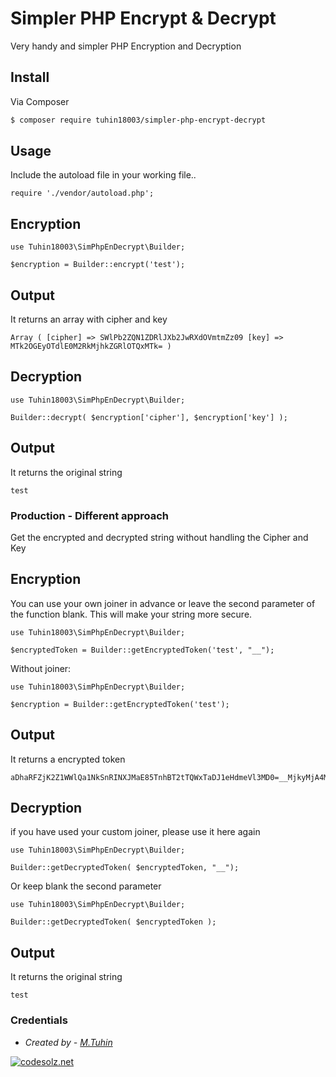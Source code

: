 Simpler PHP Encrypt & Decrypt
==============================

Very handy and simpler PHP Encryption and Decryption 


## Install

Via Composer

``` bash
$ composer require tuhin18003/simpler-php-encrypt-decrypt
```

## Usage
Include the autoload file in your working file..

```
require './vendor/autoload.php';
```

## Encryption

```
use Tuhin18003\SimPhpEnDecrypt\Builder;

$encryption = Builder::encrypt('test');

```

## Output
It returns an array with cipher and key

```
Array ( [cipher] => SWlPb2ZQN1ZDRlJXb2JwRXdOVmtmZz09 [key] => MTk2OGEyOTdlE0M2RkMjhkZGRlOTQxMTk= )

```

## Decryption

```
use Tuhin18003\SimPhpEnDecrypt\Builder;

Builder::decrypt( $encryption['cipher'], $encryption['key'] );

```

## Output
It returns the original string

```
test

```

### Production - Different approach
Get the encrypted and decrypted string without handling the Cipher and Key

## Encryption

You can use your own joiner in advance or leave the second parameter of the function blank. This will make your string more secure.

```
use Tuhin18003\SimPhpEnDecrypt\Builder;

$encryptedToken = Builder::getEncryptedToken('test', "__");

```

Without joiner:

```
use Tuhin18003\SimPhpEnDecrypt\Builder;

$encryption = Builder::getEncryptedToken('test');

```

## Output 
It returns a encrypted token

```
aDhaRFZjK2Z1WWlQa1NkSnRINXJMaE85TnhBT2tTQWxTaDJ1eHdmeVl3MD0=__MjkyMjA4MzBhYWZkY2YyNjYyYzU0YWQ2Y2VkMjJkZjI0YTcyMGFjM2QxMDdhZTc3NzA2MGFjOGRhZDA3MTc0OV9fX2Q2NzEwNzc0OWE0MmU4NDI=

```

## Decryption

if you have used your custom joiner, please use it here again

```
use Tuhin18003\SimPhpEnDecrypt\Builder;

Builder::getDecryptedToken( $encryptedToken, "__");

```

Or keep blank the second parameter

```
use Tuhin18003\SimPhpEnDecrypt\Builder;

Builder::getDecryptedToken( $encryptedToken );

```

## Output
It returns the original string

```
test

```



### Credentials
- *Created by - [M.Tuhin](https://codesolz.net/)*

<a href="https://codesolz.net">
  <img src="https://codesolz.net/images/brand-logo/logo.png" alt="codesolz.net"/>
</a>

